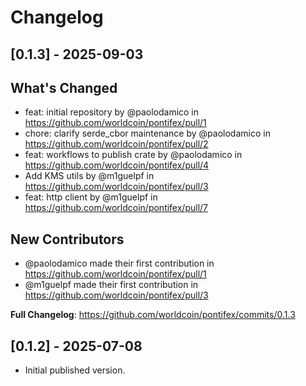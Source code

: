 # Changelog



## [0.1.3] - 2025-09-03

## What's Changed
* feat: initial repository by @paolodamico in https://github.com/worldcoin/pontifex/pull/1
* chore: clarify serde_cbor maintenance by @paolodamico in https://github.com/worldcoin/pontifex/pull/2
* feat: workflows to publish crate by @paolodamico in https://github.com/worldcoin/pontifex/pull/4
* Add KMS utils by @m1guelpf in https://github.com/worldcoin/pontifex/pull/3
* feat: http client by @m1guelpf in https://github.com/worldcoin/pontifex/pull/7

## New Contributors
* @paolodamico made their first contribution in https://github.com/worldcoin/pontifex/pull/1
* @m1guelpf made their first contribution in https://github.com/worldcoin/pontifex/pull/3

**Full Changelog**: https://github.com/worldcoin/pontifex/commits/0.1.3



## [0.1.2] - 2025-07-08

- Initial published version.
